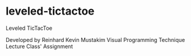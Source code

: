 # leveled-tictactoe

Leveled TicTacToe

Developed by Reinhard Kevin Mustakim
Visual Programming Technique Lecture Class' Assignment

